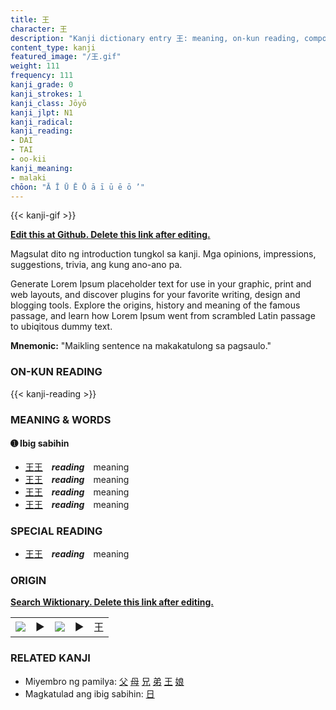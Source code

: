 ```yaml
---
title: 王
character: 王
description: "Kanji dictionary entry 王: meaning, on-kun reading, compounds, origin, related kanji"
content_type: kanji
featured_image: "/王.gif"
weight: 111
frequency: 111
kanji_grade: 0
kanji_strokes: 1
kanji_class: Jōyō
kanji_jlpt: N1
kanji_radical: 
kanji_reading: 
- DAI
- TAI
- oo-kii
kanji_meaning:
- malaki
chōon: "Ā Ī Ū Ē Ō ā ī ū ē ō ’"
---
```

[//]: # (Don't edit the line below. Kanji animated GIF code is automatically generated.)
{{< kanji-gif >}}

[//]: # (Edit below this line.)

**[Edit this at Github. Delete this link after editing.](https://github.com/tim0g/tim/tree/main/content/kanji/王/index.md)**

Magsulat dito ng introduction tungkol sa kanji. Mga opinions, impressions, suggestions, trivia, ang kung ano-ano pa.

Generate Lorem Ipsum placeholder text for use in your graphic, print and web layouts, and discover plugins for your favorite writing, design and blogging tools. Explore the origins, history and meaning of the famous passage, and learn how Lorem Ipsum went from scrambled Latin passage to ubiqitous dummy text.
 
**Mnemonic:** "Maikling sentence na makakatulong sa pagsaulo."

### ON-KUN READING

[//]: # (Don't edit the line below. ON-KUN READING code is automatically generated.)
{{< kanji-reading >}}

### MEANING & WORDS

#### ➊ **Ibig sabihin**
  - [王](../王)[王](../王)　***reading***　meaning
  - [王](../王)[王](../王)　***reading***　meaning
  - [王](../王)[王](../王)　***reading***　meaning
  - [王](../王)[王](../王)　***reading***　meaning

### SPECIAL READING
  - [王](../王)[王](../王)　***reading***　meaning

### ORIGIN

**[Search Wiktionary. Delete this link after editing.](https://wiktionary.org/wiki/王)**
<table class="kanji-table"><tr><td>
<img src="60px-王-bronze.svg.png">
</td><td>▶</td><td>
<img src="60px-王-oracle.svg.png">
</td><td>▶</td>
<td class="kanji-origin">王</td>
</tr></table>

### RELATED KANJI
- Miyembro ng pamilya: [父](../父) [母](../母) [兄](../兄) [弟](../弟) [王](../王) [娘](../娘)
- Magkatulad ang ibig sabihin: [日](../日)
